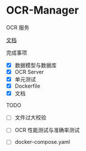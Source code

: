 # OCR-Manager

OCR 服务


[文档](api.md)



完成事项

- [x] 数据模型与数据库
- [x] OCR Server
- [x] 单元测试
- [x] Dockerfile
- [x] 文档

TODO

- [ ] 文件过大校验
- [ ] OCR 性能测试与准确率测试
- [ ] docker-compose.yaml

